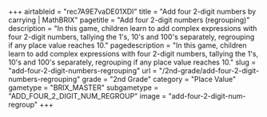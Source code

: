 +++
airtableid = "rec7A9E7vaDE01XDI"
title = "Add four 2-digit numbers by carrying | MathBRIX"
pagetitle = "Add four 2-digit numbers (regrouping)"
description = "In this game, children learn to add complex expressions with four 2-digit numbers, tallying the 1's, 10's and 100's separately, regrouping if any place value reaches 10."
pagedescription = "In this game, children learn to add complex expressions with four 2-digit numbers, tallying the 1's, 10's and 100's separately, regrouping if any place value reaches 10."
slug = "add-four-2-digit-numbers-regrouping"
url = "/2nd-grade/add-four-2-digit-numbers-regrouping"
grade = "2nd Grade"
category = "Place Value"
gametype = "BRIX_MASTER"
subgametype = "ADD_FOUR_2_DIGIT_NUM_REGROUP"
image = "add-four-2-digit-num-regroup"
+++